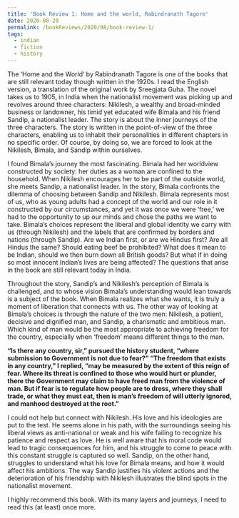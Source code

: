 ```yaml
---
title: 'Book Review 1: Home and the world, Rabindranath Tagore'
date: 2020-08-20
permalink: /bookReviews/2020/08/book-review-1/
tags:
  - indian
  - fiction
  - history
---
```


The ‘Home and the World’ by Rabindranath Tagore is one of the books that are still relevant today though written in the 1920s. I read the English version, a translation of the original work by Sreegjata Guha. The novel takes us to 1905, in India when the nationalist movement was picking up and revolves around three characters: Nikilesh, a wealthy and broad-minded business or landowner, his timid yet educated wife Bimala and his friend Sandip, a nationalist leader. The story is about the inner journeys of the three characters.  The story is written in the point-of-view of the three characters, enabling us to inhabit their personalities in different chapters in no specific order. Of course, by doing so, we are forced to look at the Nikilesh, Bimala, and Sandip within ourselves.

I found Bimala’s journey the most fascinating. Bimala had her worldview constructed by society: her duties as a woman are confined to the household.  When Nikilesh encourages her to be part of the outside world, she meets Sandip, a nationalist leader. In the story, Bimala confronts the dilemma of choosing between Sandip and Nikilesh. Bimala represents most of us, who as young adults had a concept of the world and our role in it constructed by our circumstances, and yet it was once we were ‘free,’ we had to the opportunity to up our minds and chose the paths we want to take. Bimala’s choices represent the liberal and global identity we carry with us (through Nikilesh) and the labels that are confirmed by borders and nations (through Sandip). Are we Indian first, or are we Hindus first? Are all Hindus the same? Should eating beef be prohibited? What does it mean to be Indian, should we then burn down all British goods? But what if in doing so most innocent Indian’s lives are being affected? The questions that arise in the book are still relevant today in India.


Throughout the story, Sandip’s and Nikilesh’s perception of Bimala is challenged, and to whose vision Bimala’s understanding would lean towards is a subject of the book. When Bimala realizes what she wants, it is truly a moment of liberation that connects with us. The other way of looking at Bimala’s choices is through the nature of the two men: Nikilesh, a patient, decisive and dignified man, and Sandip, a charismatic and ambitious man. Which kind of man would be the most appropriate to achieving freedom for the country, especially when ‘freedom’ means different things to the man.

__“Is there any country, sir,” pursued the history student, “where submission to Government is not due to fear?” “The freedom that exists in any country,” I replied, “may be measured by the extent of this reign of fear. Where its threat is confined to those who would hurt or plunder, there the Government may claim to have freed man from the violence of man. But if fear is to regulate how people are to dress, where they shall trade, or what they must eat, then is man’s freedom of will utterly ignored, and manhood destroyed at the root.”__

I could not help but connect with Nikilesh. His love and his ideologies are put to the test. He seems alone in his path, with the surroundings seeing his liberal views as anti-national or weak and his wife failing to recognize his patience and respect as love. He is well aware that his moral code would lead to tragic consequences for him, and his struggle to come to peace with this constant struggle is captured so well. Sandip, on the other hand, struggles to understand what his love for Bimala means, and how it would affect his ambitions. The way Sandip justifies his violent actions and the deterioration of his friendship with Nikilesh illustrates the blind spots in the nationalist movement.

I highly recommend this book. With its many layers and journeys, I need to read this (at least) once more.
